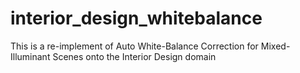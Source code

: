 # interior_design_whitebalance
This is a re-implement of Auto White-Balance Correction for Mixed-Illuminant Scenes onto the Interior Design domain
